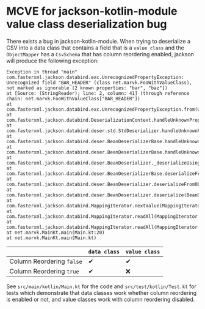 # MCVE for jackson-kotlin-module value class deserialization bug

There exists a bug in jackson-kotlin-module. When trying to deserialize a CSV into a data class that contains a field that is a `value class` and
the `ObjectMapper` has a `CsvSchema` that has column reordering enabled, jackson will produce the following exception:

    Exception in thread "main" com.fasterxml.jackson.databind.exc.UnrecognizedPropertyException: Unrecognized field "BAR_HEADER" (class net.marvk.FooWithValueClass), not marked as ignorable (2 known properties: "bar", "baz"])
    at [Source: (StringReader); line: 2, column: 41] (through reference chain: net.marvk.FooWithValueClass["BAR_HEADER"])
    at com.fasterxml.jackson.databind.exc.UnrecognizedPropertyException.from(UnrecognizedPropertyException.java:61)
    at com.fasterxml.jackson.databind.DeserializationContext.handleUnknownProperty(DeserializationContext.java:1153)
    at com.fasterxml.jackson.databind.deser.std.StdDeserializer.handleUnknownProperty(StdDeserializer.java:2241)
    at com.fasterxml.jackson.databind.deser.BeanDeserializerBase.handleUnknownProperty(BeanDeserializerBase.java:1793)
    at com.fasterxml.jackson.databind.deser.BeanDeserializerBase.handleUnknownProperties(BeanDeserializerBase.java:1743)
    at com.fasterxml.jackson.databind.deser.BeanDeserializer._deserializeUsingPropertyBased(BeanDeserializer.java:546)
    at com.fasterxml.jackson.databind.deser.BeanDeserializerBase.deserializeFromObjectUsingNonDefault(BeanDeserializerBase.java:1493)
    at com.fasterxml.jackson.databind.deser.BeanDeserializer.deserializeFromObject(BeanDeserializer.java:348)
    at com.fasterxml.jackson.databind.deser.BeanDeserializer.deserialize(BeanDeserializer.java:185)
    at com.fasterxml.jackson.databind.MappingIterator.nextValue(MappingIterator.java:283)
    at com.fasterxml.jackson.databind.MappingIterator.readAll(MappingIterator.java:323)
    at com.fasterxml.jackson.databind.MappingIterator.readAll(MappingIterator.java:309)
    at net.marvk.MainKt.main(Main.kt:20)
    at net.marvk.MainKt.main(Main.kt)

|                           | `data class` | `value class` |
|---------------------------|--------------|---------------|
| Column Reordering `false` | ✔            | ✔             |
| Column Reordering `true`  | ✔            | ❌             |

See `src/main/kotlin/Main.kt` for the code and `src/test/kotlin/Test.kt` for tests which demonstrate that data classes work whether column reordering is enabled
or not, and value classes work with column reordering disabled.
